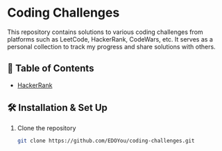 # Coding Challenges

This repository contains solutions to various coding challenges from platforms such as LeetCode, HackerRank, CodeWars, etc. It serves as a personal collection to track my progress and share solutions with others.

## 📖 Table of Contents

- [HackerRank](./HackerRank/)

## 🛠️ Installation & Set Up

1. Clone the repository

   ```bash
   git clone https://github.com/EDOYou/coding-challenges.git